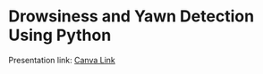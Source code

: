 # Drowsiness and Yawn Detection Using Python

Presentation link: [Canva Link](https://www.canva.com/design/DAFwrOxS9hA/lqkn5iiRdcjBt-hb6ReKOA/edit?tm_content=DAFwrOxS9hA&utm_campaign=designshare&utm_medium=link2&utm_source=sharebutton)
